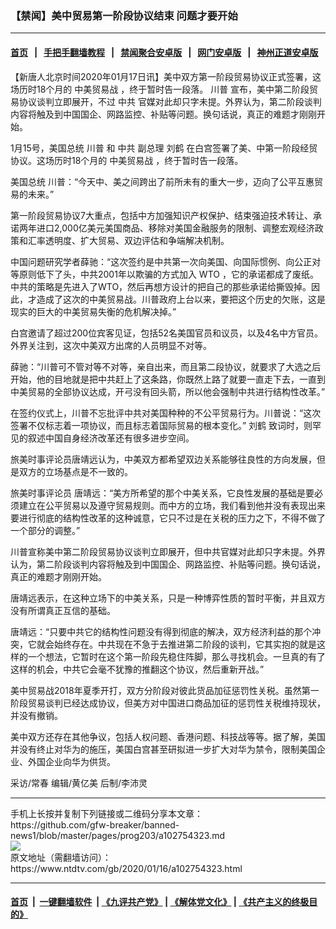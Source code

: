 ### 【禁闻】美中贸易第一阶段协议结束 问题才要开始
------------------------

#### [首页](https://github.com/gfw-breaker/banned-news1/blob/master/README.md) &nbsp;&nbsp;|&nbsp;&nbsp; [手把手翻墙教程](https://github.com/gfw-breaker/guides/wiki) &nbsp;&nbsp;|&nbsp;&nbsp; [禁闻聚合安卓版](https://github.com/gfw-breaker/bn-android) &nbsp;&nbsp;|&nbsp;&nbsp; [网门安卓版](https://github.com/oGate2/oGate) &nbsp;&nbsp;|&nbsp;&nbsp; [神州正道安卓版](https://github.com/SzzdOgate/update) 



<div><div class="post_content" itemprop="articleBody">
 <p>
  【新唐人北京时间2020年01月17日讯】美中双方第一阶段贸易协议正式签署，这场历时18个月的
  <ok href="https://www.ntdtv.com/gb/中美贸易战.htm">
   中美贸易战
  </ok>
  ，终于暂时告一段落。
  <ok href="https://www.ntdtv.com/gb/川普.htm">
   川普
  </ok>
  宣布，美中第二阶段贸易协议谈判立即展开，不过
  <ok href="https://www.ntdtv.com/gb/中共.htm">
   中共
  </ok>
  官媒对此却只字未提。外界认为，第二阶段谈判内容将触及到中国国企、网路监控、补贴等问题。换句话说，真正的难题才刚刚开始。
 </p>
 <p>
  1月15号，美国总统
  <ok href="https://www.ntdtv.com/gb/川普.htm">
   川普
  </ok>
  和
  <ok href="https://www.ntdtv.com/gb/中共.htm">
   中共
  </ok>
  副总理
  <ok href="https://www.ntdtv.com/gb/刘鹤.htm">
   刘鹤
  </ok>
  在白宫签署了美、中第一阶段经贸协议。这场历时18个月的
  <ok href="https://www.ntdtv.com/gb/中美贸易战.htm">
   中美贸易战
  </ok>
  ，终于暂时告一段落。
 </p>
 <p>
  美国总统 川普：“今天中、美之间跨出了前所未有的重大一步，迈向了公平互惠贸易的未来。”
 </p>
 <p>
  第一阶段贸易协议7大重点，包括中方加强知识产权保护、结束强迫技术转让、承诺两年进口2,000亿美元美国商品、移除对美国金融服务的限制、调整宏观经济政策和汇率透明度、扩大贸易、双边评估和争端解决机制。
 </p>
 <p>
  中国问题研究学者薛驰：“这次签约是中共第一次向美国、向国际惯例、向公正对等原则低下了头，中共2001年以欺骗的方式加入
  <ok href="https://www.ntdtv.com/gb/wto.htm">
   WTO
  </ok>
  ，它的承诺都成了废纸。中共的策略是先进入了WTO，然后再想方设计的把自己的那些承诺给撕毁掉。因此，才造成了这次的中美贸易战。川普政府上台以来，要把这个历史的欠账，这是现实的巨大的中美贸易失衡的危机解决掉。”
 </p>
 <p>
  白宫邀请了超过200位宾客见证，包括52名美国官员和议员，以及4名中方官员。外界关注到，这次中美双方出席的人员明显不对等。
 </p>
 <p>
  薛驰：“川普可不管对等不对等，亲自出来，而且第二段协议，就要求了大选之后开始，他的目地就是把中共赶上了这条路，你既然上路了就要一直走下去，一直到中美贸易的全部协议达成，开弓没有回头箭，所以他会强制中共进行结构性改革。”
 </p>
 <p>
  在签约仪式上，川普不忘批评中共对美国种种的不公平贸易行为。川普说：“这次签署不仅标志着一项协议，而且标志着国际贸易的根本变化。”
  <ok href="https://www.ntdtv.com/gb/刘鹤.htm">
   刘鹤
  </ok>
  致词时，则罕见的叙述中国自身经济改革还有很多进步空间。
 </p>
 <p>
  旅美时事评论员唐靖远认为，中美双方都希望双边关系能够往良性的方向发展，但是双方的立场基点是不一致的。
 </p>
 <p>
  旅美时事评论员 唐靖远：“美方所希望的那个中美关系，它良性发展的基础是要必须建立在公平贸易以及遵守贸易规则。而中方的立场，我们看到他并没有表现出来要进行彻底的结构性改革的这种诚意，它只不过是在关税的压力之下，不得不做了一个部分的调整。”
 </p>
 <p>
  川普宣称美中第二阶段贸易协议谈判立即展开，但中共官媒对此却只字未提。外界认为，第二阶段谈判内容将触及到中国国企、网路监控、补贴等问题。换句话说，真正的难题才刚刚开始。
 </p>
 <p>
  唐靖远表示，在这种立场下的中美关系，只是一种博弈性质的暂时平衡，并且双方没有所谓真正互信的基础。
 </p>
 <p>
  唐靖远：“只要中共它的结构性问题没有得到彻底的解决，双方经济利益的那个冲突，它就会始终存在。中共现在不急于去推进第二阶段的谈判，它其实抱的就是这样的一个想法，它暂时在这个第一阶段先稳住阵脚，那么寻找机会。一旦真的有了这样的机会，中共它会毫不犹豫的推翻这个协议，然后重新开战。”
 </p>
 <p>
  美中贸易战2018年夏季开打，双方分阶段对彼此货品加征惩罚性关税。虽然第一阶段贸易谈判已经达成协议，但美方对中国进口商品加征的惩罚性关税维持现状，并没有撤销。
 </p>
 <p>
  美中双方还存在其他争议，包括人权问题、香港问题、科技战等等。据了解，美国并没有终止对华为的施压，美国白宫甚至研拟进一步扩大对华为禁令，限制美国企业、外国企业向华为供货。
 </p>
 <p>
  采访/常春 编辑/黄亿美 后制/李沛灵
 </p>
 <div class="single_ad">
 </div>
</div>
</div>
<hr/>
手机上长按并复制下列链接或二维码分享本文章：<br/>
https://github.com/gfw-breaker/banned-news1/blob/master/pages/prog203/a102754323.md <br/>
<a href='https://github.com/gfw-breaker/banned-news1/blob/master/pages/prog203/a102754323.md'><img src='https://github.com/gfw-breaker/banned-news1/blob/master/pages/prog203/a102754323.md.png'/></a> <br/>
原文地址（需翻墙访问）：https://www.ntdtv.com/gb/2020/01/16/a102754323.html


------------------------
#### [首页](https://github.com/gfw-breaker/banned-news1/blob/master/README.md) &nbsp;|&nbsp; [一键翻墙软件](https://github.com/gfw-breaker/nogfw/blob/master/README.md) &nbsp;| [《九评共产党》](https://github.com/gfw-breaker/9ping.md/blob/master/README.md#九评之一评共产党是什么) | [《解体党文化》](https://github.com/gfw-breaker/jtdwh.md/blob/master/README.md) | [《共产主义的终极目的》](https://github.com/gfw-breaker/gczydzjmd.md/blob/master/README.md)


<img src='http://gfw-breaker.win/banned-news/pages/prog203/a102754323.md' width='0px' height='0px'/>